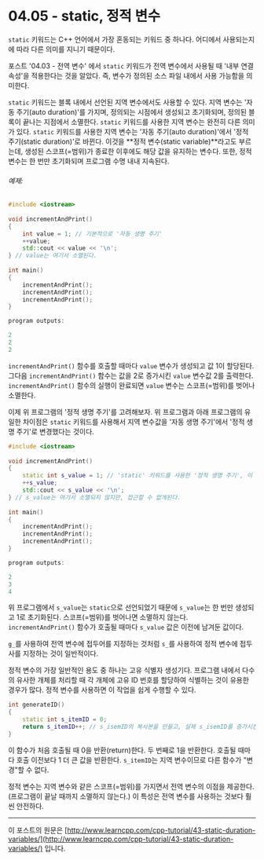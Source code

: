 # 04.05 - static, 정적 변수

`static` 키워드는 C++ 언어에서 가장 혼동되는 키워드 중 하나다. 어디에서 사용되는지에 따라 다른 의미를 지니기 때문이다.

포스트 '04.03 - 전역 변수' 에서 `static` 키워드가 전역 변수에서 사용될 때 '내부 연결 속성'을 적용한다는 것을 알았다. 즉, 변수가 정의된 소스 파일 내에서 사용 가능함을 의미한다.

`static` 키워드는 블록 내에서 선언된 지역 변수에서도 사용할 수 있다. 지역 변수는 '자동 주기(auto duration)'를 가지며, 정의되는 시점에서 생성되고 초기화되며, 정의된 블록이 끝나는 지점에서 소멸한다. `static` 키워드를 사용한 지역 변수는 완전히 다른 의미가 있다. `static` 키워드를 사용한 지역 변수는 '자동 주기(auto duration)'에서 '정적 주기(static duration)'로 바뀐다. 이것을 **정적 변수(static variable)**라고도 부르는데, 생성된 스코프(=범위)가 종료한 이후에도 해당 값을 유지하는 변수다. 또한, 정적 변수는 한 번만 초기화되며 프로그램 수명 내내 지속된다.

###### 예제:

```cpp
#include <iostream>
 
void incrementAndPrint()
{
    int value = 1; // 기본적으로 '자동 생명 주기'
    ++value;
    std::cout << value << '\n';
} // value는 여기서 소멸된다.
 
int main()
{
    incrementAndPrint();
    incrementAndPrint();
    incrementAndPrint();
}

program outputs:

2
2
2
```

`incrementAndPrint()` 함수를 호출할 때마다 `value` 변수가 생성되고 값 1이 할당된다. 그다음 `incrementAndPrint()` 함수는 값을 2로 증가시킨 `value` 변수값 2를 출력한다. `incrementAndPrint()` 함수의 실행이 완료되면 `value` 변수는 스코프(=범위)를 벗어나 소멸한다.

이제 위 프로그램의 '정적 생명 주기'를 고려해보자. 위 프로그램과 아래 프로그램의 유일한 차이점은 `static` 키워드를 사용해서 지역 변수값을 '자동 생명 주기'에서 '정적 생명 주기'로 변경했다는 것이다.

```cpp
#include <iostream>
 
void incrementAndPrint()
{
    static int s_value = 1; // 'static' 키워드를 사용한 '정적 생명 주기', 이 줄은 한번만 실행된다.
    ++s_value;
    std::cout << s_value << '\n';
} // s_value는 여기서 소멸되지 않지만, 접근할 수 없게된다.
 
int main()
{
    incrementAndPrint();
    incrementAndPrint();
    incrementAndPrint();
}

program outputs:

2
3
4
```

위 프로그램에서 `s_value`는 `static`으로 선언되었기 때문에 `s_value`는 한 번만 생성되고 1로 초기화된다. 스코프(=범위)를 벗어나면 소멸하지 않는다. `incrementAndPrint()` 함수가 호출될 때마다 `s_value` 값은 이전에 남겨둔 값이다.

`g_`를 사용하여 전역 변수에 접두어를 지정하는 것처럼 `s_`를 사용하여 정적 변수에 접두사를 지정하는 것이 일반적이다.

정적 변수의 가장 일반적인 용도 중 하나는 고유 식별자 생성기다. 프로그램 내에서 다수의 유사한 개체를 처리할 때 각 개체에 고유 ID 번호를 할당하여 식별하는 것이 유용한 경우가 많다. 정적 변수를 사용하면 이 작업을 쉽게 수행할 수 있다.

```cpp
int generateID()
{
    static int s_itemID = 0;
    return s_itemID++; // s_isemID의 복사본을 만들고, 실제 s_isemID를 증가시킨 다음 복사본의 값을 반환한다.
}
```

이 함수가 처음 호출될 때 0을 반환(return)한다. 두 번째로 1을 반환한다. 호출될 때마다 호출 이전보다 1 더 큰 값을 반환한다. `s_itemID`는 지역 변수이므로 다른 함수가 "변경"할 수 없다.

정적 변수는 지역 변수와 같은 스코프(=범위)를 가지면서 전역 변수의 이점을 제공한다. (프로그램이 끝날 때까지 소멸하지 않는다.) 이 특성은 전역 변수를 사용하는 것보다 훨씬 안전하다.

---

이 포스트의 원문은 [http://www.learncpp.com/cpp-tutorial/43-static-duration-variables/](http://www.learncpp.com/cpp-tutorial/43-static-duration-variables/) 입니다. 